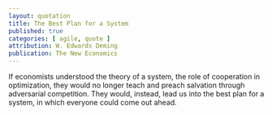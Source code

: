 ```yaml
---
layout: quotation
title: The Best Plan for a System
published: true
categories: [ agile, quote ]
attribution: W. Edwards Deming
publication: The New Economics
---
```


If economists understood the theory of a system, the role of cooperation in optimization, they would no longer teach and 
preach salvation through adversarial competition. They would, instead, lead us into the best plan for a system, in 
which everyone could come out ahead.
